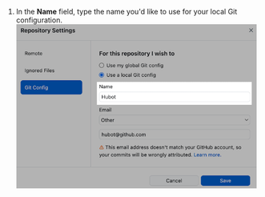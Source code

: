 1. In the **Name** field, type the name you'd like to use for your local Git configuration.
  ![The name field of the local Git configuration](/assets/images/help/desktop/local-config-name.png)
